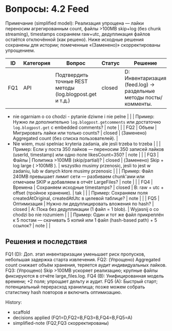 # Вопросы: 4.2 Feed

Примечание (simplified model): Реализация упрощена — лайки переносим агрегированным count, файлы >100MB skip+log (без chunk streaming), timestamps сохраняем raw+utc, дедупликация файлов остаётся отключённой (как решено). Ниже исходные решения сохранены для истории; помеченные «(Заменено)» скорректированы упрощением.

| ID | Категория | Вопрос | Статус | Решение |
|----|-----------|--------|--------|---------|
| FQ1 | API | Подтвердить точные REST методы (log.blogpost.get и т.д.) | closed | D: Инвентаризация (feed.log) → раздельные методы посты/комменты. | 
- nie ogarniam o co chodzi - pytanie dziwne i nie pelne
|  |  | Пример: Нужно ли дополнительно `log.blogpost.getcomments` или достаточно `log.blogpost.get` с embedded comments? | note |  |
| FQ2 | Объем | Мигрировать лайки или только counts? | closed | (Заменено) Aggregated count (без списка пользователей). |
- Nie wiem, musi spelniac kryteria zadania, ale jesli trzeba to trzeba
|  |  | Пример: Если у поста 350 лайков — переносим 350 записей лайков (userId, timestamp) или одно поле likesCount=350? | note |  |
| FQ3 | Файлы | Политика >100MB (skip/partial)? | closed | (Заменено) Skip + log large ( >100MB ). |
wszystko musimy przenosic, jesli to jest w zadaniu, lub w danych ktore musimy przenosic
|  |  | Пример: Файл 240MB превышает лимит сети — разбиваем chunk'ами или отмечаем SKIP и добавляем в отчёт LargeFiles? | note |  |
| FQ4 | Времена | Сохраняем исходные timestamps? | closed | B: raw + utc + offset (тройное хранение). |
tak
|  |  | Пример: Сохраняем поля createdAtOriginal, createdAtUtc в целевой таблице? | note |  |
| FQ5 | Оптимизация | Нужно ли дедуплицировать вложения по hash? | closed | A: Пока без дедупликации (1 файл = 1 blob). |
Wyjasnij o co chodzi bo nie rozumiem
|  |  | Пример: Один и тот же файл прикреплён к 5 постам — скачивать 5 копий или 1 файл (hash-based path) + 5 ссылок? | note |  |
## Решения и последствия
FQ1 (D): Доп. этап инвентаризации уменьшает риск пропусков, небольшая задержка старта извлечения.
FQ2: (Упрощено) Aggregated count снижает объём хранения, теряется аудит индивидуальных лайков.
FQ3: (Упрощено) Skip >100MB ускоряет реализацию; крупные файлы фиксируются в отчёте large_files.log.
FQ4 (B): Унифицированная модель времени; +2 поля; упрощает дельту и аудит.
FQ5 (A): Быстрый старт; потенциальный перерасход хранилища; позже можем собрать статистику hash повторов и включить оптимизацию.

History:
- scaffold
- decisions applied (FQ1=D,FQ2=B,FQ3=B,FQ4=B,FQ5=A)
- simplified-note (FQ2,FQ3 скорректированы)
